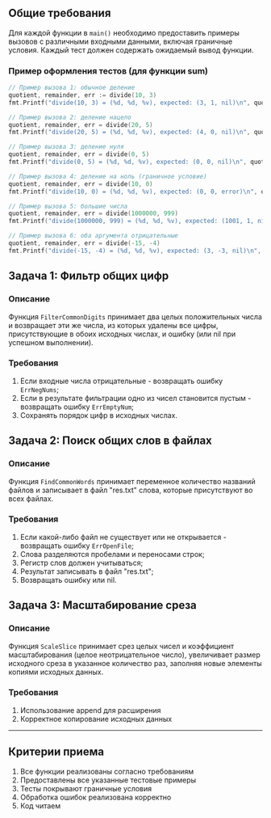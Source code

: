 ## Общие требования
Для каждой функции в `main()` необходимо предоставить примеры вызовов с различными входными данными, включая граничные условия. Каждый тест должен содержать ожидаемый вывод функции.

### Пример оформления тестов (для функции sum)
```go
// Пример вызова 1: обычное деление
quotient, remainder, err := divide(10, 3)
fmt.Printf("divide(10, 3) = (%d, %d, %v), expected: (3, 1, nil)\n", quotient, remainder, err)

// Пример вызова 2: деление нацело
quotient, remainder, err = divide(20, 5)
fmt.Printf("divide(20, 5) = (%d, %d, %v), expected: (4, 0, nil)\n", quotient, remainder, err)

// Пример вызова 3: деление нуля
quotient, remainder, err = divide(0, 5)
fmt.Printf("divide(0, 5) = (%d, %d, %v), expected: (0, 0, nil)\n", quotient, remainder, err)

// Пример вызова 4: деление на ноль (граничное условие)
quotient, remainder, err = divide(10, 0)
fmt.Printf("divide(10, 0) = (%d, %d, %v), expected: (0, 0, error)\n", quotient, remainder, err)

// Пример вызова 5: большие числа
quotient, remainder, err = divide(1000000, 999)
fmt.Printf("divide(1000000, 999) = (%d, %d, %v), expected: (1001, 1, nil)\n", quotient, remainder, err)

// Пример вызова 6: оба аргумента отрицательные
quotient, remainder, err = divide(-15, -4)
fmt.Printf("divide(-15, -4) = (%d, %d, %v), expected: (3, -3, nil)\n", quotient, remainder, err)
```

## Задача 1: Фильтр общих цифр

### Описание
Функция `FilterCommonDigits` принимает два целых положительных числа и возвращает эти же числа, из которых удалены все цифры, присутствующие в обоих исходных числах, и ошибку (или nil при успешном выполнении).

<!-- 
### Сигнатура функции
```go
func filterCommonDigits(a, b int) (int, int, error)
```
 -->

### Требования
1. Если входные числа отрицательные - возвращать ошибку `ErrNegNums`;
2. Если в результате фильтрации одно из чисел становится пустым - возвращать ошибку `ErrEmptyNum`;
3. Сохранять порядок цифр в исходных числах.


## Задача 2: Поиск общих слов в файлах

### Описание
Функция `FindCommonWords` принимает переменное количество названий файлов и записывает в файл "res.txt" слова, которые присутствуют во всех файлах.
<!-- 
### Сигнатура функции
```go
func findCommonWords(filenames ...string) (string, error)
``` -->

### Требования
1. Если какой-либо файл не существует или не открывается - возвращать ошибку `ErrOpenFile`;
2. Слова разделяются пробелами и переносами строк;
3. Регистр слов должен учитываться;
4. Результат записывать в файл "res.txt";
5. Возвращать ошибку или nil.

## Задача 3: Масштабирование среза

### Описание
Функция `ScaleSlice` принимает срез целых чисел и коэффициент масштабирования (целое неотрицательное число), увеличивает размер исходного среза в указанное количество раз, заполняя новые элементы копиями исходных данных.
<!-- 
### Сигнатура функции
```go
func scaleSlice(slice *[]int, scaleFactor int) error
``` -->

### Требования
1. Использование append для расширения
2. Корректное копирование исходных данных

---

## Критерии приема
1. Все функции реализованы согласно требованиям
2. Предоставлены все указанные тестовые примеры
3. Тесты покрывают граничные условия
4. Обработка ошибок реализована корректно
5. Код читаем 
```